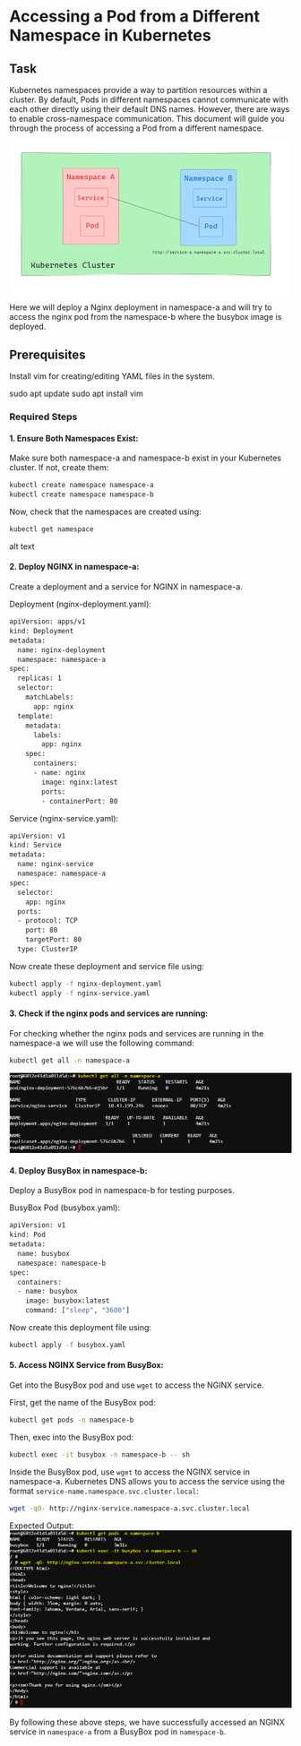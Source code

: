 # Accessing a Pod from a Different Namespace in Kubernetes

## Task
Kubernetes namespaces provide a way to partition resources within a cluster. By default, Pods in different namespaces cannot communicate with each other directly using their default DNS names. However, there are ways to enable cross-namespace communication. This document will guide you through the process of accessing a Pod from a different namespace.

![alt text](images/Ns-access-01.png)

Here we will deploy a Nginx deployment in namespace-a and will try to access the nginx pod from the namespace-b where the busybox image is deployed.

## Prerequisites
Install vim for creating/editing YAML files in the system.

sudo apt update
sudo apt install vim
### Required Steps
#### 1. Ensure Both Namespaces Exist:
Make sure both namespace-a and namespace-b exist in your Kubernetes cluster. If not, create them:
```sh
kubectl create namespace namespace-a
kubectl create namespace namespace-b
```
Now, check that the namespaces are created using:
```sh
kubectl get namespace
```
alt text

#### 2. Deploy NGINX in namespace-a:
Create a deployment and a service for NGINX in namespace-a.

Deployment (nginx-deployment.yaml):
```sh
apiVersion: apps/v1
kind: Deployment
metadata:
  name: nginx-deployment
  namespace: namespace-a
spec:
  replicas: 1
  selector:
    matchLabels:
      app: nginx
  template:
    metadata:
      labels:
        app: nginx
    spec:
      containers:
      - name: nginx
        image: nginx:latest
        ports:
        - containerPort: 80
```
Service (nginx-service.yaml):
```sh
apiVersion: v1
kind: Service
metadata:
  name: nginx-service
  namespace: namespace-a
spec:
  selector:
    app: nginx
  ports:
  - protocol: TCP
    port: 80
    targetPort: 80
  type: ClusterIP
```
Now create these deployment and service file using:
```sh
kubectl apply -f nginx-deployment.yaml
kubectl apply -f nginx-service.yaml
```
#### 3. Check if the nginx pods and services are running:
For checking whether the nginx pods and services are running in the namespace-a we will use the following command:
```sh
kubectl get all -n namespace-a
```
![alt text](images/Ns-access-03.png)

#### 4. Deploy BusyBox in namespace-b:
Deploy a BusyBox pod in namespace-b for testing purposes.

BusyBox Pod (busybox.yaml):
```sh
apiVersion: v1
kind: Pod
metadata:
  name: busybox
  namespace: namespace-b
spec:
  containers:
  - name: busybox
    image: busybox:latest
    command: ["sleep", "3600"]
```
Now create this deployment file using:
```sh
kubectl apply -f busybox.yaml
```
#### 5. Access NGINX Service from BusyBox:
Get into the BusyBox pod and use `wget` to access the NGINX service.

First, get the name of the BusyBox pod:
```sh
kubectl get pods -n namespace-b
```
Then, exec into the BusyBox pod:
```sh
kubectl exec -it busybox -n namespace-b -- sh
```
Inside the BusyBox pod, use `wget` to access the NGINX service in namespace-a. Kubernetes DNS allows you to access the service using the format `service-name.namespace.svc.cluster.local`:
```sh
wget -qO- http://nginx-service.namespace-a.svc.cluster.local
```
Expected Output:
![alt text](images/Ns-access-04.png)

By following these above steps, we have successfully accessed an NGINX service in `namespace-a` from a BusyBox pod in `namespace-b`.